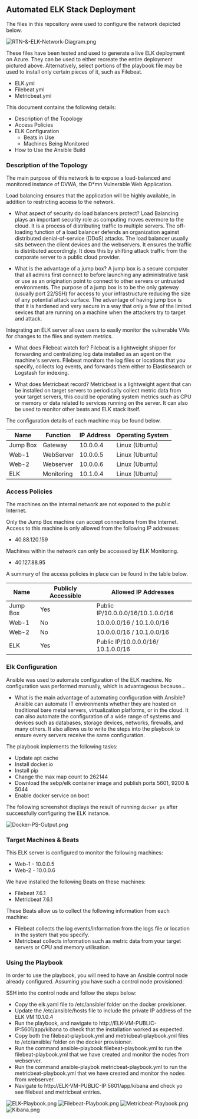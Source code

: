 ## Automated ELK Stack Deployment

The files in this repository were used to configure the network depicted below.

![RTN-&-ELK-Network-Diagram.png](./Images/RTN-&-ELK-Network-Diagram.png)

These files have been tested and used to generate a live ELK deployment on Azure. They can be used to either recreate the entire deployment pictured above. Alternatively, select portions of the playbook file may be used to install only certain pieces of it, such as Filebeat.

  - ELK.yml
  - Filebeat.yml
  - Metricbeat.yml

This document contains the following details:
- Description of the Topology
- Access Policies
- ELK Configuration
  - Beats in Use
  - Machines Being Monitored
- How to Use the Ansible Build


### Description of the Topology

The main purpose of this network is to expose a load-balanced and monitored instance of DVWA, the D*mn Vulnerable Web Application.

Load balancing ensures that the application will be highly available, in addition to restricting access to the network.
- What aspect of security do load balancers protect?
Load Balancing plays an important security role as computing moves evermore to the cloud. It is a process of distributing traffic to multiple servers. The off-loading function of a load balancer defends an organization against distributed denial-of-service (DDoS) attacks. The load balancer usually sits between the client devices and the webservers. It ensures the traffic is distributed accordingly. It does this by shifting attack traffic from the corporate server to a public cloud provider.

- What is the advantage of a jump box? 
A jump box is a secure computer that all admins first connect to before launching any administrative task or use as an origination point to connect to other servers or untrusted environments. The purpose of a jump box is to be the only gateway (usually port 22/SSH) for access to your infrastructure reducing the size of any potential attack surface. The advantage of having jump box is that it is hardened and very secure in a way that only a few of the limited sevices that are running on a machine when the attackers try to target and attack. 

Integrating an ELK server allows users to easily monitor the vulnerable VMs for changes to the files and system metrics.
- What does Filebeat watch for?
Filebeat is a lightweight shipper for forwarding and centralizing log data installed as an agent on the machine's servers. Filebeat monitors the log files or locations that you specify, collects log events, and forwards them either to Elasticsearch or Logstash for indexing.

- What does Metricbeat record?
Metricbeat is a lightweight agent that can be installed on target servers to periodically collect metric data from your target servers, this could be operating system metrics such as CPU or memory or data related to services running on the server. It can also be used to monitor other beats and ELK stack itself.

The configuration details of each machine may be found below.

| Name     | Function | IP Address | Operating System |
|----------|----------|------------|------------------|
| Jump Box |Gateway   | 10.0.0.4   | Linux (Ubuntu)   |
| Web-1    |WebServer | 10.0.0.5   | Linux (Ubuntu)   |
| Web-2    |Webserver | 10.0.0.6   | Linux (Ubuntu)   |
| ELK      |Monitoring| 10.1.0.4   | Linux (Ubuntu)   |

### Access Policies

The machines on the internal network are not exposed to the public Internet. 

Only the Jump Box machine can accept connections from the Internet. Access to this machine is only allowed from the following IP addresses:
- 40.88.120.159

Machines within the network can only be accessed by ELK Monitoring.
- 40.127.88.95

A summary of the access policies in place can be found in the table below.

| Name    | Publicly Accessible  |       Allowed IP Addresses      |         
|----------|---------------------|---------------------------------|
| Jump Box | Yes                 |Public IP/10.0.0.0/16/10.1.0.0/16|
| Web-1    | No                  |10.0.0.0/16 / 10.1.0.0/16        |
| Web-2    | No                  |10.0.0.0/16 / 10.1.0.0/16        |
| ELK      | Yes                 |Public IP/10.0.0.0/16/ 10.1.0.0/16|
### Elk Configuration

Ansible was used to automate configuration of the ELK machine. No configuration was performed manually, which is advantageous because...
- What is the main advantage of automating configuration with Ansible?
Ansible can automate IT environments whether they are hosted on traditional bare metal servers, virtualization platforms, or in the cloud. It can also automate the configuration of a wide range of systems and devices such as databases, storage devices, networks, firewalls, and many others. It also allows us to write the steps into the playbook to ensure every servers receive the same configuration.

The playbook implements the following tasks:
- Update apt cache
- Install docker.io
- Install pip
- Change the max map count to 262144
- Download the sebp/elk container image and publish ports 5601, 9200 & 5044
- Enable docker service on boot

The following screenshot displays the result of running `docker ps` after successfully configuring the ELK instance.

![Docker-PS-Output.png](./Images/Docker-PS-Output.png)

### Target Machines & Beats
This ELK server is configured to monitor the following machines:
- Web-1 - 10.0.0.5
- Web-2 - 10.0.0.6

We have installed the following Beats on these machines:
- Filebeat 7.6.1
- Metricbeat 7.6.1

These Beats allow us to collect the following information from each machine:
- Filebeat collects the log events/information from the logs file or location in the system that you specify. 
- Metricbeat collects information such as metric data from your target servers or CPU and memory utilisation.

### Using the Playbook
In order to use the playbook, you will need to have an Ansible control node already configured. Assuming you have such a control node provisioned: 

SSH into the control node and follow the steps below:
- Copy the elk.yaml file to /etc/ansible/ folder on the docker provisioner.
- Update the /etc/ansible/hosts file to include the private IP address of the ELK VM 10.1.0.4
- Run the playbook, and navigate to http://ELK-VM-PUBLIC-IP:5601/app/kibana to check that the installation worked as expected.
- Copy both the filebeat-playbook.yml and metricbeat-playbook.yml files to /etc/ansible/ folder on the docker provisioner.
- Run the command ansible-playbook filebeat-playbook.yml to run the filebeat-playbook.yml that we have created and monitor the nodes from webserver.
- Run the command ansible-playbok metricbeat-playbook.yml to run the metricbeat-playbook.yml that we have created and monitor the nodes from webserver.
- Navigate to http://ELK-VM-PUBLIC-IP:5601/app/kibana and check yo see filebeat and metricbeat entries.

![ELK-Playbook.png](./Images/ELK-Playbook.png)
![Filebeat-Playbook.png](./Images/Filebeat-Playbook.png)
![Metricbeat-Playbook.png](./Images/Metricbeat-Playbook.png)
![Kibana.png](./Images/Kibana.png)

